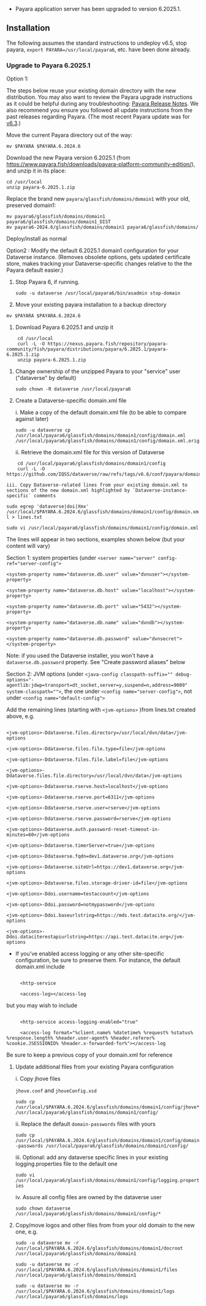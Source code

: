 - Payara application server has been upgraded to version 6.2025.1.

## Installation

The following assumes the standard instructions to undeploy v6.5, stop payara, `export PAYARA=/usr/local/payara6`, etc. have been done already.

### Upgrade to Payara 6.2025.1

Option 1: 

The steps below reuse your existing domain directory with the new distribution. You may also want to review the Payara upgrade instructions as it could be helpful during any troubleshooting:
[Payara Release Notes](https://docs.payara.fish/community/docs/6.2025.1/Release%20Notes/Release%20Notes%206.2025.1.html).
We also recommend you ensure you followed all update instructions from the past releases regarding Payara.
(The most recent Payara update was for [v6.3](https://github.com/IQSS/dataverse/releases/tag/v6.3).)

Move the current Payara directory out of the way:

```shell
mv $PAYARA $PAYARA.6.2024.6
```

Download the new Payara version 6.2025.1 (from https://www.payara.fish/downloads/payara-platform-community-edition/), and unzip it in its place:

```shell
cd /usr/local
unzip payara-6.2025.1.zip
```

Replace the brand new `payara/glassfish/domains/domain1` with your old, preserved domain1:

```shell
mv payara6/glassfish/domains/domain1 payara6/glassfish/domains/domain1_DIST
mv payara6-2024.6/glassfish/domains/domain1 payara6/glassfish/domains/
```

Deploy/install as normal

Option2 : Modify the default 6.2025.1 domain1 configuration for your Dataverse instance. (Removes obsolete options, gets updated certificate store, makes tracking your Dataverse-specific changes relative to the the Payara default easier.)

1. Stop Payara 6, if running.

    ``
    sudo -u dataverse /usr/local/payara6/bin/asadmin stop-domain
    ``
1. Move your existing payara installation to a backup directory

```shell
mv $PAYARA $PAYARA.6.2024.6
```

1. Download Payara 6.2025.1 and unzip it

```shell
    cd /usr/local
    curl -L -O https://nexus.payara.fish/repository/payara- community/fish/payara/distributions/payara/6.2025.1/payara-6.2025.1.zip
    unzip payara-6.2025.1.zip
```

1. Change ownership of the unzipped Payara to your "service" user ("dataverse" by default)

   `sudo chown -R dataverse /usr/local/payara6`
   
1. Create a Dataverse-specific domain.xml file

    i. Make a copy of the default domain.xml file (to be able to compare against later)

   ``sudo -u dataverse cp /usr/local/payara6/glassfish/domains/domain1/config/domain.xml /usr/local/payara6/glassfish/domains/domain1/config/domain.xml.orig``
   
    ii. Retrieve the domain.xml file for this version of Dataverse

```shell
    cd /usr/local/payara6/glassfish/domains/domain1/config
    curl -L -O https://github.com/IQSS/dataverse/raw/refs/tags/v6.6/conf/payara/domain.xml
``` 
   
    iii. Copy Dataverse-related lines from your existing domain.xml to sections of the new domain.xml highlighted by `Dataverse-instance-specific` comments

   `sudo egrep 'dataverse|doi|Xmx' /usr/local/$PAYARA.6.2024.6/glassfish/domains/domain1/config/domain.xml > lines.txt`

   `sudo vi /usr/local/payara6/glassfish/domains/domain1/config/domain.xml`


   The lines will appear in two sections, examples shown below (but your content will vary)


   Section 1: system properties (under `<server name="server" config-ref="server-config">`


   ```
   <system-property name="dataverse.db.user" value="dvnuser"></system-property>

   <system-property name="dataverse.db.host" value="localhost"></system-property>

   <system-property name="dataverse.db.port" value="5432"></system-property>

   <system-property name="dataverse.db.name" value="dvndb"></system-property>

   <system-property name="dataverse.db.password" value="dvnsecret"></system-property>

   ```


   Note: if you used the Dataverse installer, you won't have a `dataverse.db.password` property. See "Create password aliases" below


   Section 2: JVM options (under `<java-config classpath-suffix="" debug-options="-agentlib:jdwp=transport=dt_socket,server=y,suspend=n,address=9009" system-classpath="">`, the one under `<config name="server-config">`, not under `<config name="default-config">`


   Add the remaining lines (starting with `<jvm-options>` )from lines.txt created above, e.g.


   ```

   <jvm-options>-Ddataverse.files.directory=/usr/local/dvn/data</jvm-options

   <jvm-options>-Ddataverse.files.file.type=file</jvm-options

   <jvm-options>-Ddataverse.files.file.label=file</jvm-options

   <jvm-options>-Ddataverse.files.file.directory=/usr/local/dvn/data</jvm-options

   <jvm-options>-Ddataverse.rserve.host=localhost</jvm-options

   <jvm-options>-Ddataverse.rserve.port=6311</jvm-options

   <jvm-options>-Ddataverse.rserve.user=rserve</jvm-options

   <jvm-options>-Ddataverse.rserve.password=rserve</jvm-options

   <jvm-options>-Ddataverse.auth.password-reset-timeout-in-minutes=60</jvm-options

   <jvm-options>-Ddataverse.timerServer=true</jvm-options

   <jvm-options>-Ddataverse.fqdn=dev1.dataverse.org</jvm-options

   <jvm-options>-Ddataverse.siteUrl=https://dev1.dataverse.org</jvm-options

   <jvm-options>-Ddataverse.files.storage-driver-id=file</jvm-options

   <jvm-options>-Ddoi.username=testaccount</jvm-options

   <jvm-options>-Ddoi.password=notmypassword</jvm-options

   <jvm-options>-Ddoi.baseurlstring=https://mds.test.datacite.org/</jvm-options

   <jvm-options>-Ddoi.dataciterestapiurlstring=https://api.test.datacite.org</jvm-options

   ```

   - If you've enabled access logging or any other site-specific configuration, be sure to preserve them. For instance, the default domain.xml include


   ```

        <http-service

        <access-log></access-log

   ```


   but you may wish to include


   ```

        <http-service access-logging-enabled="true"

        <access-log format="%client.name% %datetime% %request% %status% %response.length% %header.user-agent% %header.referer% %cookie.JSESSIONID% %header.x-forwarded-for%"></access-log

   ```


   Be sure to keep a previous copy of your domain.xml for reference
   

1. Update additional files from your existing Payara configuration

    i. Copy jhove files

    `jhove.conf` and `jhoveConfig.xsd`


   `sudo cp /usr/local/$PAYARA.6.2024.6/glassfish/domains/domain1/config/jhove* /usr/local/payara6/glassfish/domains/domain1/config/`

    ii. Replace the default `domain-passwords` files with yours


   `sudo cp /usr/local/$PAYARA.6.2024.6/glassfish/domains/domain1/config/domain-passwords /usr/local/payara6/glassfish/domains/domain1/config/`

    iii. Optional: add any dataverse specific lines in your existing logging.properties file to the default one

   `sudo vi /usr/local/payara6/glassfish/domains/domain1/config/logging.properties`

    iv. Assure all config files are owned by the dataverse user

   `sudo chown dataverse /usr/local/payara6/glassfish/domains/domain1/config/*`

1. Copy/move logos and other files from  from your old domain to the new one, e.g.


   `sudo -u dataverse mv -r /usr/local/$PAYARA.6.2024.6/glassfish/domains/domain1/docroot /usr/local/payara6/glassfish/domains/domain1`

   `sudo -u dataverse mv -r /usr/local/$PAYARA.6.2024.6/glassfish/domains/domain1/files /usr/local/payara6/glassfish/domains/domain1`
   
   `sudo -u dataverse mv -r /usr/local/$PAYARA.6.2024.6/glassfish/domains/domain1/logs /usr/local/payara6/glassfish/domains/logs`
